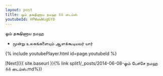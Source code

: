```yaml
---
layout: post
title: ஓம் தக்ஷிணாய நமஹ ௧௧ டைம்ஸ்
youtubeId: HPWwwWug6Y8
---
```

 
 
 ஓம் தக்ஷிணாய நமஹ  
 
 -  மூன்று உலகங்களையும் ஆளக்கூடியவர் யார் 
 
  
 
  
 
 
 
 
 
 


{% include youtubePlayer.html id=page.youtubeId %}
 
[Next]({{ site.baseurl }}{% link  split1/_posts/2014-06-08-ஓம் பேச்சே நமஹ ௧௧ டைம்ஸ்.md%})
 
